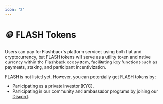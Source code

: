 ```yaml
---
icon: '2'
---
```


# 🪙 FLASH Tokens

Users can pay for Flashback's platform services using both fiat and cryptocurrency, but FLASH tokens will serve as a utility token and native currency within the Flashback ecosystem, facilitating key functions such as payments, staking, and participant incentivization.

FLASH is not listed yet. However, you can potentially get FLASH tokens by:

* Participating as a private investor (KYC).
* Participating in our community and ambassador programs by joining our [Discord](https://discord.gg/yy8kyM5qFB).


